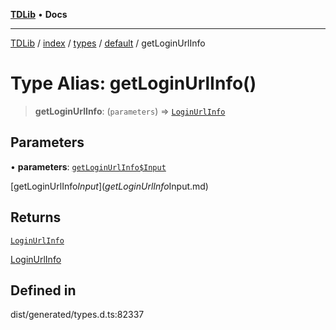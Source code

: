 [**TDLib**](../../../../../../README.md) • **Docs**

***

[TDLib](../../../../../../modules.md) / [index](../../../../../README.md) / [types](../../../README.md) / [default](../README.md) / getLoginUrlInfo

# Type Alias: getLoginUrlInfo()

> **getLoginUrlInfo**: (`parameters`) => [`LoginUrlInfo`](LoginUrlInfo.md)

## Parameters

• **parameters**: [`getLoginUrlInfo$Input`](getLoginUrlInfo$Input.md)

[getLoginUrlInfo$Input](getLoginUrlInfo$Input.md)

## Returns

[`LoginUrlInfo`](LoginUrlInfo.md)

[LoginUrlInfo](LoginUrlInfo.md)

## Defined in

dist/generated/types.d.ts:82337

